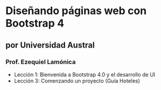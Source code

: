 # Diseñando páginas web con Bootstrap 4

## por Universidad Austral
### Prof. Ezequiel Lamónica

- Lección 1: Bienvenida a Bootstrap 4.0 y el desarrollo de UI
- Lección 3: Comenzando un proyecto (Guía Hoteles)
